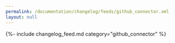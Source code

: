 ```yaml
---
permalink: /documentation/changelog/feeds/github_connector.xml
layout: null
---
```

{%- include changelog_feed.md category="github_connector" %}